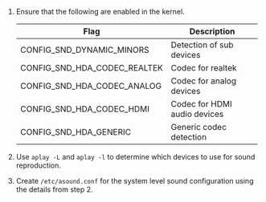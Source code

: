 1. Ensure that the following are enabled in the kernel.

    Flag | Description
    -----|------------
    CONFIG_SND_DYNAMIC_MINORS | Detection of sub devices
    CONFIG_SND_HDA_CODEC_REALTEK | Codec for realtek
    CONFIG_SND_HDA_CODEC_ANALOG | Codec for analog devices
    CONFIG_SND_HDA_CODEC_HDMI | Codec for HDMI audio devices
    CONFIG_SND_HDA_GENERIC | Generic codec detection
2. Use `aplay -L` and `aplay -l` to determine which devices to use for sound reproduction.
3. Create `/etc/asound.conf` for the system level sound configuration using the details from step 2.
